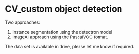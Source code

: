 # CV_custom object detection

Two approaches:

1. Instance segmentation using the detectron model
2. ImageAI approach using the PascalVOC format.

The data set is available in drive, please let me know if required.

